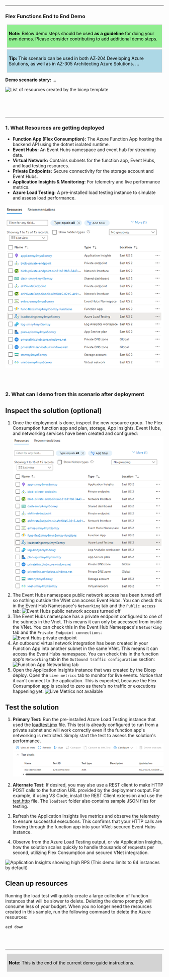 [comment]: <> (please keep all comment items at the top of the markdown file)
[comment]: <> (please do not change the ***, as well as <div> placeholders for Note and Tip layout)
[comment]: <> (please keep the ### 1. and 2. titles as is for consistency across all demoguides)
[comment]: <> (section 1 provides a bullet list of resources + clarifying screenshots of the key resources details)
[comment]: <> (section 2 provides summarized step-by-step instructions on what to demo)


[comment]: <> (this is the section for the Note: item; please do not make any changes here)
***
### Flex Functions End to End Demo

<div style="background: lightgreen; 
            font-size: 14px; 
            color: black;
            padding: 5px; 
            border: 1px solid lightgray; 
            margin: 5px;">

**Note:** Below demo steps should be used **as a guideline** for doing your own demos. Please consider contributing to add additional demo steps.
</div>

[comment]: <> (this is the section for the Tip: item; consider adding a Tip, or remove the section between <div> and </div> if there is no tip)

<div style="background: lightblue; 
            font-size: 14px; 
            color: black;
            padding: 5px; 
            border: 1px solid lightgray; 
            margin: 5px;">

**Tip:** This scenario can be used in both AZ-204 Developing Azure Solutions, as well as in AZ-305 Architecting Azure Solutions. ...
</div>

**Demo scenario story:** ...

![List of resources created by the bicep template](../img/HTTP-VNET-EH.png)
<br></br>


<br></br>

***
### 1. What Resources are getting deployed

* **Function App (Flex Consumption):** The Azure Function App hosting the backend API using the dotnet isolated runtime.
* **Event Hubs:** An Event Hubs namespace and event hub for streaming data.
* **Virtual Network:** Contains subnets for the function app, Event Hubs, and load testing resources.
* **Private Endpoints:** Secure connectivity for the storage account and Event Hubs.
* **Application Insights & Monitoring:** For telemetry and live performance metrics.
* **Azure Load Testing:** A pre-installed load testing instance to simulate and assess load performance.

![List of resources created by the bicep template](../img/resources.png)


<br></br>


### 2. What can I demo from this scenario after deployment

## Inspect the solution (optional)

1. Once the deployment is done, inspect the new resource group. The Flex Consumption function app and plan, storage, App Insights, Event Hubs, and networking services have been created and configured:
![List of resources created by the bicep template](../img/resources.png)
2. The Event Hubs namespace public network access has been turned off so nothing outside the VNet can access Event Hubs. You can check this in the Event Hub Namespace's `Networking` tab and the `Public access` tab:
![Event Hubs public network access turned off](../img/eh-disabled-network-access.png)
3. The Event Hubs namespace has a private endpoint configured to one of the subnets in the Vnet. This means it can only be accessed from inside the VNet. You can check this in the Event Hub Namespace's `Networking` tab and the `Private Endpoint connections`:
![Event Hubs private endpoint](../img/eh-private-endpoint.png)
4. An outbound virtual network integration has been created in your Function App into another subnet in the same VNet. This means it can access the Event Hubs namespace. You can check this in the function app's `Networking` tab in the `Outbound traffic configuration` section:
![Function App Networking tab](../img/func-vnet.png)
5. Open the Application Insights instance that was created by the Bicep deploy. Open the `Live metrics` tab to monitor for live events. Notice that it can't connect to the application. This is expected, because the Flex Consumption app is scaled to zero as there's no traffic or executions happening yet.
![Live Metrics not available](../img//no-live-metrics.png)

## Test the solution

1. **Primary Test:** Run the pre-installed Azure Load Testing instance that used the [loadtest.jmx](../loadtest/httppost.jmx) file. This test is already configured to run from a private subnet and will work correctly even if the function app's networking is restricted. Simply start the test to assess the solution's performance.
![Run the load testing sample](../img/preinstalled-test.png)

2. **Alternate Test:** If desired, you may also use a REST client to make HTTP POST calls to the function URL provided by the deployment output. For example, if using VS Code, install the REST Client extension and use the [test.http](../loadtest/test.http) file. The `loadtest` folder also contains sample JSON files for testing.

3. Refresh the Application Insights live metrics and observe the telemetry to ensure successful executions. This confirms that your HTTP calls are flowing through the function app into your VNet-secured Event Hubs instance.

4. Observe from the Azure Load Testing output, or via Application Insights, how the solution scales quickly to handle thousands of requests per second, utilizing Flex Consumption and secured VNet integration.

![Application Insights showing high RPS](../img/loadtest-appinsights.png) (This demo limits to 64 instances by default)

## Clean up resources


Running the load test will quickly create a large collection of function instances that will be slower to delete. Deleting the demo promptly will consume less of your budget. When you no longer need the resources created in this sample, run the following command to delete the Azure resources:

```bash
azd down
```

[comment]: <> (this is the closing section of the demo steps. Please do not change anything here to keep the layout consistant with the other demoguides.)
<br></br>
***
<div style="background: lightgray; 
            font-size: 14px; 
            color: black;
            padding: 5px; 
            border: 1px solid lightgray; 
            margin: 5px;">

**Note:** This is the end of the current demo guide instructions.
</div>